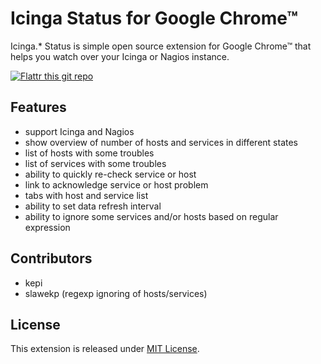 Icinga Status for Google Chrome™
================================

Icinga.* Status is simple open source extension for Google Chrome™ that helps you watch over your Icinga or Nagios instance.

[![Flattr this git repo](http://api.flattr.com/button/flattr-badge-large.png)](https://flattr.com/thing/381395)

Features
--------

- support Icinga and Nagios
- show overview of number of hosts and services in different states
- list of hosts with some troubles
- list of services with some troubles
- ability to quickly re-check service or host
- link to acknowledge service or host problem
- tabs with host and service list
- ability to set data refresh interval
- ability to ignore some services and/or hosts based on regular expression

Contributors
------------
- kepi
- slawekp (regexp ignoring of hosts/services)


License
-------

This extension is released under [MIT License](http://github.com/kepi/IcingaChromedStatus/blob/master/MIT-LICENSE.txt).


